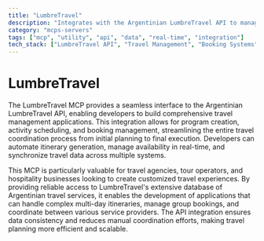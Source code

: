 ```yaml
---
title: "LumbreTravel"
description: "Integrates with the Argentinian LumbreTravel API to manage travel programs, activities, and bookings for efficient itinerary planning."
category: "mcps-servers"
tags: ["mcp", "utility", "api", "data", "real-time", "integration"]
tech_stack: ["LumbreTravel API", "Travel Management", "Booking Systems", "Itinerary Planning", "Service Coordination"]
---
```


# LumbreTravel

The LumbreTravel MCP provides a seamless interface to the Argentinian LumbreTravel API, enabling developers to build comprehensive travel management applications. This integration allows for program creation, activity scheduling, and booking management, streamlining the entire travel coordination process from initial planning to final execution. Developers can automate itinerary generation, manage availability in real-time, and synchronize travel data across multiple systems.

This MCP is particularly valuable for travel agencies, tour operators, and hospitality businesses looking to create customized travel experiences. By providing reliable access to LumbreTravel's extensive database of Argentinian travel services, it enables the development of applications that can handle complex multi-day itineraries, manage group bookings, and coordinate between various service providers. The API integration ensures data consistency and reduces manual coordination efforts, making travel planning more efficient and scalable.
